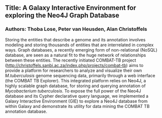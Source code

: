 ## Title: A Galaxy Interactive Environment for exploring the Neo4J Graph Database
### Authors: Thoba Lose, Peter van Heusden, Alan Christoffels


Storing the entities that describe a genome and its annotation involves modeling and storing thousands of entities that are interrelated in complex ways. Graph databases, a recently emerging form of non-relational (NoSQL) database, are seen as a natural fit to the huge network of relationships between these entities. The recently initiated COMBAT-TB project (http://christoffels.sanbi.ac.za/index.php/projects/combat-tb) aims to provide a platform for researchers to analyze and visualize their own _M.tuberculosis_ genome sequencing data, primarily through a web interface (the COMBAT TB Explorer). This integrated platform relies on Neo4J, a highly scalable graph database,  for storing and querying annotation of _Mycobacterium tuberculosis_. To expose the full power of the Neo4J database and its Cypher declarative query language, we implemented a Galaxy Interactive Environment (GIE) to explore a Neo4J database from within Galaxy and demonstrate its utility for data mining the COMBAT TB annotation database. 